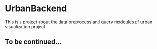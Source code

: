 # UrbanBackend

This is a project about the data preprocess and query modeules pf urban visualization project

## To be continued...





